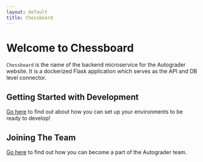 ```yaml
---
layout: default
title: Chessboard
---
```


# Welcome to Chessboard

`Chessboard` is the name of the backend microservice for the Autograder website.
It is a dockerized Flask application which serves as the API and DB level connector.

## Getting Started with Development
<a href="/chessboard/development.html">Go here</a> to find out about how you can set up your environments
to be ready to develop!

## Joining The Team
<a href="/chessboard/joining.html">Go here</a> to find out how you can become a part of the Autograder team.
